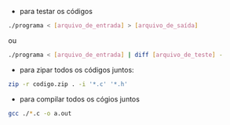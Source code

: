 - para testar os códigos

```bash
./programa < [arquivo_de_entrada] > [arquivo_de_saída]
```

ou

```bash
./programa < [arquivo_de_entrada] | diff [arquivo_de_teste] -
```

- para zipar todos os códigos juntos:

```bash
zip -r codigo.zip . -i '*.c' '*.h'
```

- para compilar todos os cógios juntos

```bash
gcc ./*.c -o a.out
```
